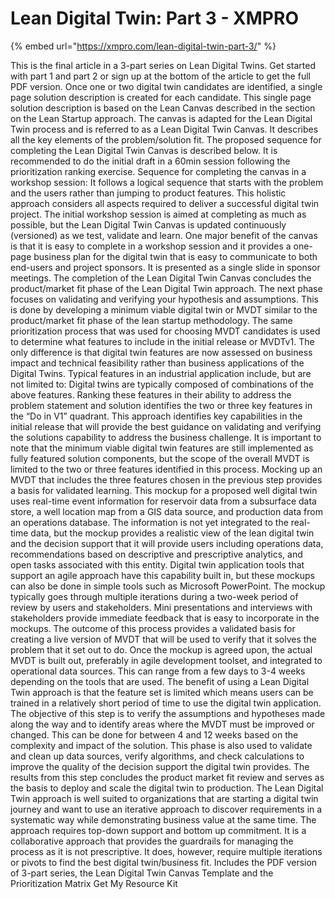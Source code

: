 # Lean Digital Twin: Part 3 - XMPRO

{% embed url="https://xmpro.com/lean-digital-twin-part-3/" %}

This is the final article in a 3-part series on Lean Digital Twins. Get started with part 1 and part 2 or sign up at the bottom of the article to get the full PDF version.
Once one or two digital twin candidates are identified, a single page solution description is created for each candidate. This single page solution description is based on the Lean Canvas described in the section on the Lean Startup approach. The canvas is adapted for the Lean Digital Twin process and is referred to as a Lean Digital Twin Canvas. It describes all the key elements of the problem/solution fit.
The proposed sequence for completing the Lean Digital Twin Canvas is described below. It is recommended to do the initial draft in a 60min session following the prioritization ranking exercise.
Sequence for completing the canvas in a workshop session:
It follows a logical sequence that starts with the problem and the users rather than jumping to product features. This holistic approach considers all aspects required to deliver a successful digital twin project.
The initial workshop session is aimed at completing as much as possible, but the Lean Digital Twin Canvas is updated continuously (versioned) as we test, validate and learn.
One major benefit of the canvas is that it is easy to complete in a workshop session and it provides a one-page business plan for the digital twin that is easy to communicate to both end-users and project sponsors. It is presented as a single slide in sponsor meetings.
The completion of the Lean Digital Twin Canvas concludes the product/market fit phase of the Lean Digital Twin approach. The next phase focuses on validating and verifying your hypothesis and assumptions. This is done by developing a minimum viable digital twin or MVDT similar to the product/market fit phase of the lean startup methodology.
The same prioritization process that was used for choosing MVDT candidates is used to determine what features to include in the initial release or MVDTv1. The only difference is that digital twin features are now assessed on business impact and technical feasibility rather than business applications of the Digital Twins.
Typical features in an industrial application include, but are not limited to:
Digital twins are typically composed of combinations of the above features. Ranking these features in their ability to address the problem statement and solution identifies the two or three key features in the “Do in V1” quadrant.
This approach identifies key capabilities in the initial release that will provide the best guidance on validating and verifying the solutions capability to address the business challenge. It is important to note that the minimum viable digital twin features are still implemented as fully featured solution components, but the scope of the overall MVDT is limited to the two or three features identified in this process.
Mocking up an MVDT that includes the three features chosen in the previous step provides a basis for validated learning.
This mockup for a proposed well digital twin uses real-time event information for reservoir data from a subsurface data store, a well location map from a GIS data source, and production data from an operations database. The information is not yet integrated to the real-time data, but the mockup provides a realistic view of the lean digital twin and the decision support that it will provide users including operations data, recommendations based on descriptive and prescriptive analytics, and open tasks associated with this entity.
Digital twin application tools that support an agile approach have this capability built in, but these mockups can also be done in simple tools such as Microsoft PowerPoint.
The mockup typically goes through multiple iterations during a two-week period of review by users and stakeholders. Mini presentations and interviews with stakeholders provide immediate feedback that is easy to incorporate in the mockups. The outcome of this process provides a validated basis for creating a live version of MVDT that will be used to verify that it solves the problem that it set out to do.
Once the mockup is agreed upon, the actual MVDT is built out, preferably in agile development toolset, and integrated to operational data sources. This can range from a few days to 3-4 weeks depending on the tools that are used.
The benefit of using a Lean Digital Twin approach is that the feature set is limited which means users can be trained in a relatively short period of time to use the digital twin application. The objective of this step is to verify the assumptions and hypotheses made along the way and to identify areas where the MVDT must be improved or changed. This can be done for between 4 and 12 weeks based on the complexity and impact of the solution.
This phase is also used to validate and clean up data sources, verify algorithms, and check calculations to improve the quality of the decision support the digital twin provides. The results from this step concludes the product market fit review and serves as the basis to deploy and scale the digital twin to production.
The Lean Digital Twin approach is well suited to organizations that are starting a digital twin journey and want to use an iterative approach to discover requirements in a systematic way while demonstrating business value at the same time.
The approach requires top-down support and bottom up commitment. It is a collaborative approach that provides the guardrails for managing the process as it is not prescriptive. It does, however, require multiple iterations or pivots to find the best digital twin/business fit.
Includes the PDF version of 3-part series, the Lean Digital Twin Canvas Template and the Prioritization Matrix
Get My Resource Kit